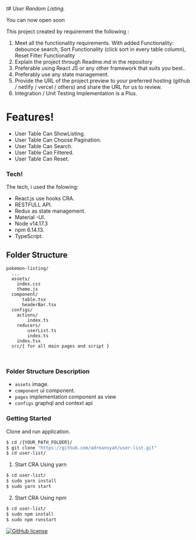 t# _User Random Listing._

You can now open soon


This project created by requirement the following :

1. Meet all the functionality requirements. With added Functionality: debounce search, Sort
Functionality (click sort in every table column), Reset Filter Functionality
2. Explain the project through Readme.md in the repository
3. Preferable using React JS or any other framework that suits you best..
4. Preferably use any state management.
7. Provide the URL of the project preview to your preferred hosting (github / netlify / vercel / others)
and share the URL for us to review.
8. Integration / Unit Testing Implementation is a Plus.

# Features!

- User Table Can ShowListing.
- User Table Can Choose Pagination.
- User Table Can Search.
- User Table Can Filtered.
- User Table Can Reset.

### Tech!

The tech, i used the folowing:

- React.js use hooks CRA.
- RESTFULL API.
- Redux as state management.
- Material -UI.
- Node v14.17.3
- npm 6.14.13.
- TypeScript.

## Folder Structure

```
pokemon-listing/
  ...
  assets/
    index.css
    theme.js
  component/
      table.tsx
      headerBar.tsx
  configs/
    actions/
        index.ts
    reducers/
        userList.ts
        index.ts
    index.tsx
  src/{ for all main pages and script }
    
   
```

### Folder Structure Description

- `assets` image.
- `component` ui component.
- `pages` implementation component as view
- `configs` graphql and context api

### Getting Started

Clone and run application.

```sh
$ cd /{YOUR_PATH_FOLDER}/
$ git clone "https://github.com/adreansyah/user-list.git"
$ cd user-list/
```

1. Start CRA Using yarn

```sh
$ cd user-list/
$ sudo yarn install
$ sudo yarn start
```

2. Start CRA Using npm

```sh
$ cd user-list/
$ sudo npm install
$ sudo npm runstart
```

[![GitHub license](https://img.shields.io/badge/license-MIT-blue.svg?style=flat-square)](https://github.com/adreansyah/user-list)
